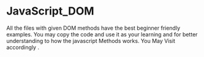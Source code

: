 # JavaScript_DOM
All the files with given DOM methods have the best beginner friendly examples.
You may copy the code and use it as your learning and for better understanding to how the javascript Methods works.
You May Visit accordingly .


